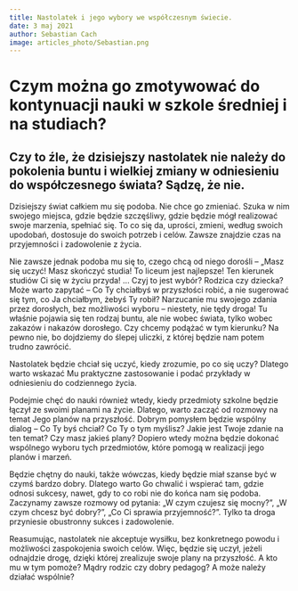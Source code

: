 ```yaml
---
title: Nastolatek i jego wybory we współczesnym świecie.
date: 3 maj 2021
author: Sebastian Cach
image: articles_photo/Sebastian.png
---
```



# Czym można go zmotywować do kontynuacji nauki w szkole średniej i na studiach?

## Czy to źle, że dzisiejszy nastolatek nie należy do pokolenia buntu i wielkiej zmiany w odniesieniu do współczesnego świata? Sądzę, że nie.

Dzisiejszy świat całkiem mu się podoba. Nie chce go zmieniać. Szuka w nim swojego miejsca, gdzie będzie szczęśliwy, gdzie będzie mógł realizować swoje marzenia, spełniać się. To co się da, uprości, zmieni, według swoich upodobań, dostosuje do swoich potrzeb i celów. Zawsze znajdzie czas na przyjemności i zadowolenie z życia.

Nie zawsze jednak podoba mu się to, czego chcą od niego dorośli – „Masz się uczyć! Masz skończyć studia! To liceum jest najlepsze! Ten kierunek studiów Ci się w życiu przyda! ... Czyj to jest wybór? Rodzica czy dziecka? Może warto zapytać – Co Ty chciałbyś w przyszłości robić, a nie sugerować się tym, co Ja chciałbym, żebyś Ty robił? Narzucanie mu swojego zdania przez dorosłych, bez możliwości wyboru – niestety, nie tędy droga! Tu właśnie pojawia się ten rodzaj buntu, ale nie wobec świata, tylko wobec zakazów i nakazów dorosłego. Czy chcemy podążać w tym kierunku? Na pewno nie, bo dojdziemy do ślepej uliczki, z której będzie nam potem trudno zawrócić. 

Nastolatek będzie chciał się uczyć, kiedy zrozumie, po co się uczy? Dlatego warto wskazać Mu praktyczne zastosowanie i podać przykłady w odniesieniu do codziennego życia.

Podejmie chęć do nauki również wtedy, kiedy przedmioty szkolne będzie łączył ze swoimi planami na życie. Dlatego, warto zacząć od rozmowy na temat Jego planów na przyszłość. Dobrym pomysłem będzie wspólny dialog – Co Ty byś chciał? Co Ty o tym myślisz? Jakie jest Twoje zdanie na ten temat? Czy masz jakieś plany? Dopiero wtedy można będzie dokonać wspólnego wyboru tych przedmiotów, które pomogą w realizacji jego planów i marzeń.

Będzie chętny do nauki, także wówczas, kiedy będzie miał szanse być w czymś bardzo dobry. Dlatego warto Go chwalić i wspierać tam, gdzie odnosi sukcesy, nawet, gdy to co robi nie do końca nam się podoba. Zaczynamy zawsze rozmowy od pytania: „W czym czujesz się mocny?”, „W czym chcesz być dobry?”, „Co Ci sprawia przyjemność?”. Tylko ta droga przyniesie obustronny sukces i zadowolenie. 

Reasumując, nastolatek nie akceptuje wysiłku, bez konkretnego powodu i możliwości zaspokojenia swoich celów. Więc, będzie się uczył, jeżeli odnajdzie drogę, dzięki której zrealizuje swoje plany na przyszłość. A kto mu w tym pomoże? Mądry rodzic czy dobry pedagog? A może należy działać wspólnie?
